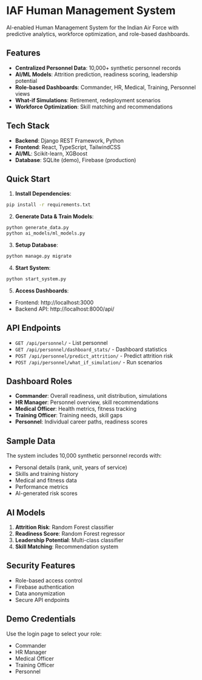 # IAF Human Management System

AI-enabled Human Management System for the Indian Air Force with predictive analytics, workforce optimization, and role-based dashboards.

## Features

- **Centralized Personnel Data**: 10,000+ synthetic personnel records
- **AI/ML Models**: Attrition prediction, readiness scoring, leadership potential
- **Role-based Dashboards**: Commander, HR, Medical, Training, Personnel views
- **What-if Simulations**: Retirement, redeployment scenarios
- **Workforce Optimization**: Skill matching and recommendations

## Tech Stack

- **Backend**: Django REST Framework, Python
- **Frontend**: React, TypeScript, TailwindCSS
- **AI/ML**: Scikit-learn, XGBoost
- **Database**: SQLite (demo), Firebase (production)

## Quick Start

1. **Install Dependencies**:
```bash
pip install -r requirements.txt
```

2. **Generate Data & Train Models**:
```bash
python generate_data.py
python ai_models/ml_models.py
```

3. **Setup Database**:
```bash
python manage.py migrate
```

4. **Start System**:
```bash
python start_system.py
```

5. **Access Dashboards**:
- Frontend: http://localhost:3000
- Backend API: http://localhost:8000/api/

## API Endpoints

- `GET /api/personnel/` - List personnel
- `GET /api/personnel/dashboard_stats/` - Dashboard statistics
- `POST /api/personnel/predict_attrition/` - Predict attrition risk
- `POST /api/personnel/what_if_simulation/` - Run scenarios

## Dashboard Roles

- **Commander**: Overall readiness, unit distribution, simulations
- **HR Manager**: Personnel overview, skill recommendations
- **Medical Officer**: Health metrics, fitness tracking
- **Training Officer**: Training needs, skill gaps
- **Personnel**: Individual career paths, readiness scores

## Sample Data

The system includes 10,000 synthetic personnel records with:
- Personal details (rank, unit, years of service)
- Skills and training history
- Medical and fitness data
- Performance metrics
- AI-generated risk scores

## AI Models

1. **Attrition Risk**: Random Forest classifier
2. **Readiness Score**: Random Forest regressor  
3. **Leadership Potential**: Multi-class classifier
4. **Skill Matching**: Recommendation system

## Security Features

- Role-based access control
- Firebase authentication
- Data anonymization
- Secure API endpoints

## Demo Credentials

Use the login page to select your role:
- Commander
- HR Manager
- Medical Officer
- Training Officer
- Personnel

